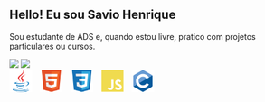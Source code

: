 ## Hello! Eu sou Savio Henrique

<!-- Sobre mim -->
Sou estudante de ADS e, quando estou livre, pratico com projetos particulares ou cursos.

<!-- Cartões de estatísticas -->
<div align="left">
  
  <!-- Cartão de estatísticas -->
  <img height="180em" src="https://github-readme-stats.vercel.app/api?username=Savio123d&show_icons=true&theme=dark&include_all_commits=true&count_private=true&bg_color=000000&title_color=00FF00&text_color=00FF00"/>
  
  <!-- Cartão de linguagens mais usadas -->
  <img height="180em" src="https://github-readme-stats.vercel.app/api/top-langs/?username=Savio123d&layout=compact&theme=dark&bg_color=000000&title_color=00FF00&text_color=00FF00"/>
  
</div>

<div align="left">
  <img src="imagens/java-original.svg" alt="Java" width="40" height="40" style="margin-right: 10px;" />
  <img src="imagens/html5-original.svg" alt="HTML" width="40" height="40" style="margin-right: 10px;" />
  <img src="imagens/css3-original.svg" alt="CSS" width="40" height="40" style="margin-right: 10px;" />
  <img src="imagens/javascript-plain.svg" alt="JavaScript" width="40" height="40" style="margin-right: 10px;" />
  <img src="imagens/c-original.svg" alt="C" width="40" height="40" />
</div>




